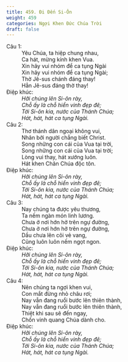 ```yaml
---
title: 459. Đi Đến Si-Ôn
weight: 459
categories: Ngợi Khen Đức Chúa Trời
draft: false
---
```

<dl><dt>Câu 1:</dt><dd data-verse="1">Yêu Chúa, ta hiệp chung nhau, <br/>Ca hát, mừng kính khen Vua. <br/>Xin hãy vui nhóm để ca tụng Ngài <br/>Xin hãy vui nhóm để ca tụng Ngài; <br/>Thờ Jê-sus chánh đáng thay! <br/>Hẳn Jê-sus đáng thờ thay! </dd><dt>Điệp khúc:</dt><dd data-chorus="1"><em>Hỡi chúng lên Si-ôn rày, <br/>Chỗ ấy là chỗ hiển vinh đẹp đẽ; <br/>Tới Si-ôn kia, nước của Thánh Chúa; <br/>Hát, hát, hát ca tụng Ngài. </em></dd><dt>Câu 2:</dt><dd data-verse="2">Thơ thánh dân ngoại không vui, <br/>Nhân bởi người chẳng biết Christ. <br/>Song những con cái của Vua tại trời, <br/>Song những con cái của Vua tại trời; <br/>Lòng vui thay, hát xướng luôn. <br/> Hát khen Chân Chúa độc tôn. </dd><dt>Điệp khúc:</dt><dd data-chorus="1"><em>Hỡi chúng lên Si-ôn rày, <br/>Chỗ ấy là chỗ hiển vinh đẹp đẽ; <br/>Tới Si-ôn kia, nước của Thánh Chúa; <br/>Hát, hát, hát ca tụng Ngài. </em></dd><dt>Câu 3:</dt><dd data-verse="3">Nay chúng ta được yêu thương, <br/>Ta nếm ngàn món linh lương. <br/>Chưa ở nơi hớn hở trên ngự đường, <br/>Chưa ở nơi hớn hở trên ngự đường, <br/>Dầu chưa lên cõi vẻ vang, <br/>Cũng luôn luôn nếm ngọt ngon. </dd><dt>Điệp khúc:</dt><dd data-chorus="1"><em>Hỡi chúng lên Si-ôn rày, <br/>Chỗ ấy là chỗ hiển vinh đẹp đẽ; <br/>Tới Si-ôn kia, nước của Thánh Chúa; <br/>Hát, hát, hát ca tụng Ngài. </em></dd><dt>Câu 4:</dt><dd data-verse="4">Nên chúng ta ngợi khen vui, <br/>Con mắt đừng nhỏ châu rơi; <br/>Nay vẫn đang ruổi bước lên thiên thành, <br/>Nay vẫn đang ruổi bước lên thiên thành, <br/>Thiệt khi sau sẽ đến ngay, <br/> Chốn vinh quang Chúa dành cho. </dd><dt>Điệp khúc:</dt><dd data-chorus="1"><em>Hỡi chúng lên Si-ôn rày, <br/>Chỗ ấy là chỗ hiển vinh đẹp đẽ; <br/>Tới Si-ôn kia, nước của Thánh Chúa; <br/>Hát, hát, hát ca tụng Ngài. </em></dd></dl>